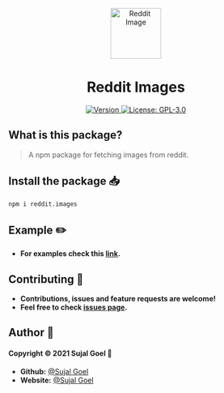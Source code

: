 <p align="center">
  <a href="https://github.com/sujalgoel/reddit.images" target="_blank"><img src="https://cdn.discordapp.com/attachments/784703575490166794/789723009875312681/icons8-reddit-2048.png" alt="Reddit Image" title="Reddit Image" width="100"></a>
</p>
<h1 align="center">Reddit Images</h1>
<p align="center">
  <a href="https://www.npmjs.com/package/reddit.images" target="_blank">
    <img alt="Version" src="https://img.shields.io/npm/v/reddit.images.svg?style=flat-square">
  </a>
  <a href="https://github.com/sujalgoel/reddit.images/blob/master/LICENSE" target="_blank">
    <img alt="License: GPL-3.0" src="https://img.shields.io/github/license/sujalgoel/reddit.images?style=flat-square" />
  </a>
</p>

## What is this package?

> A npm package for fetching images from reddit.

## Install the package 📥

```sh
npm i reddit.images
```

## Example ✏️
- **For examples check this [link](https://github.com/sujalgoel/reddit.images/blob/master/test/test.js).**

## Contributing 🤝

- **Contributions, issues and feature requests are welcome!**
- **Feel free to check <a id="href" href="https://github.com/sujalgoel/reddit.images/issues" target="_blank">issues page</a>.**

## Author 💖

#### **Copyright © 2021 Sujal Goel** 👤

- **Github:** [@Sujal Goel](https://github.com/sujalgoel)
- **Website:** [@Sujal Goel](https://sujalgoel.ml)
